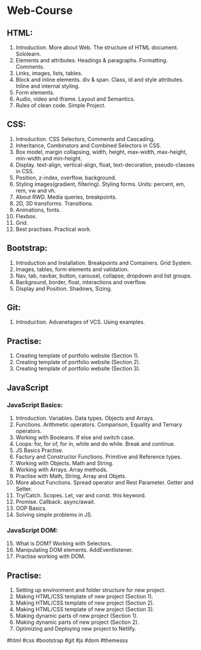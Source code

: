 # Web-Course

## HTML:

1. Introduction. More about Web. The structure of HTML document. Sololearn.
2. Elements and attributes. Headings & paragraphs. Formatting. Comments.
3. Links, images, lists, tables.
4. Block and inline elements. div & span. Class, id and style attributes. Inline and internal styling.
5. Form elements.
6. Audio, video and iframe. Layout and Semantics.
7. Rules of clean code. Simple Project.

## CSS:

1. Introduction. CSS Selectors, Comments and Cascading.
2. Inheritance, Combinators and Combined Selectors in CSS.
3. Box model, margin collapsing, width, height, max-width, max-height, min-width and min-height.
4. Display. text-align, vertical-align, float, text-decoration, pseudo-classes in CSS.
5. Position, z-index, overflow, background.
6. Styling images(gradient, filtering). Styling forms. Units: percent, em, rem, vw and vh.
7. About RWD. Media queries, breakpoints.
8. 2D, 3D transforms. Transitions.
9. Animations, fonts.
10. Flexbox.
11. Grid.
12. Best practises. Practical work.

## Bootstrap:

1. Introduction and Installation. Breakpoints and Containers. Grid System.
2. Images, tables, form elements and validation.
3. Nav, tab, navbar, button, carousel, collapse, dropdown and list groups.
4. Background, border, float, interactions and overflow.
5. Display and Position. Shadows, Sizing.

## Git:

1. Introduction. Advanetages of VCS. Using examples.

## Practise:

1. Creating template of portfolio website (Section 1).
2. Creating template of portfolio website (Section 2).
3. Creating template of portfolio website (Section 3).

## JavaScript

### JavaScript Basics:

1. Introduction. Variables. Data types. Objects and Arrays.
2. Functions. Arithmetic operators. Comparison, Equality and Ternary operators.
3. Working with Booleans. If else and switch case.
4. Loops: for, for of, for in, while and do while. Break and continue.
5. JS Basics Practise.
6. Factory and Constructor Functions. Primitive and Reference types.
7. Working with Objects. Math and String.
8. Working with Arrays. Array methods.
9. Practise with Math, String, Array and Objets.
10. More about Functions. Spread operator and Rest Parameter. Getter and Setter.
11. Try/Catch. Scopes. Let, var and const. this keyword.
12. Promise. Callback. async/await.
13. OOP Basics.
14. Solving simple problems in JS.

### JavaScript DOM:

15. What is DOM? Working with Selectors.
16. Manipulating DOM elements. AddEventlistener.
17. Practise working with DOM.

## Practise:

1. Setting up environment and folder structure for new project.
2. Making HTML/CSS template of new project (Section 1).
3. Making HTML/CSS template of new project (Section 2).
4. Making HTML/CSS template of new project (Section 3).
5. Making dynamic parts of new project (Section 1).
6. Making dynamic parts of new project (Section 2).
7. Optimizing and Deploying new project to Netlify.

#html #css #bootstrap #git #js #dom #themesss
